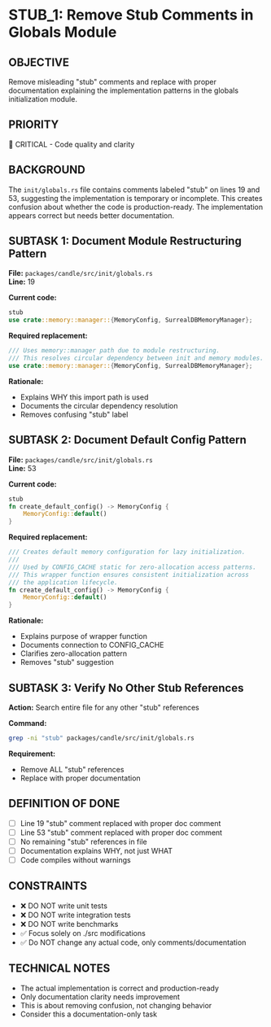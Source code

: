 # STUB_1: Remove Stub Comments in Globals Module

## OBJECTIVE
Remove misleading "stub" comments and replace with proper documentation explaining the implementation patterns in the globals initialization module.

## PRIORITY
🔴 CRITICAL - Code quality and clarity

## BACKGROUND
The `init/globals.rs` file contains comments labeled "stub" on lines 19 and 53, suggesting the implementation is temporary or incomplete. This creates confusion about whether the code is production-ready. The implementation appears correct but needs better documentation.

## SUBTASK 1: Document Module Restructuring Pattern
**File:** `packages/candle/src/init/globals.rs`  
**Line:** 19

**Current code:**
```rust
stub
use crate::memory::manager::{MemoryConfig, SurrealDBMemoryManager};
```

**Required replacement:**
```rust
/// Uses memory::manager path due to module restructuring.
/// This resolves circular dependency between init and memory modules.
use crate::memory::manager::{MemoryConfig, SurrealDBMemoryManager};
```

**Rationale:**
- Explains WHY this import path is used
- Documents the circular dependency resolution
- Removes confusing "stub" label

## SUBTASK 2: Document Default Config Pattern
**File:** `packages/candle/src/init/globals.rs`  
**Line:** 53

**Current code:**
```rust
stub
fn create_default_config() -> MemoryConfig {
    MemoryConfig::default()
}
```

**Required replacement:**
```rust
/// Creates default memory configuration for lazy initialization.
/// 
/// Used by CONFIG_CACHE static for zero-allocation access patterns.
/// This wrapper function ensures consistent initialization across
/// the application lifecycle.
fn create_default_config() -> MemoryConfig {
    MemoryConfig::default()
}
```

**Rationale:**
- Explains purpose of wrapper function
- Documents connection to CONFIG_CACHE
- Clarifies zero-allocation pattern
- Removes "stub" suggestion

## SUBTASK 3: Verify No Other Stub References
**Action:** Search entire file for any other "stub" references

**Command:**
```bash
grep -ni "stub" packages/candle/src/init/globals.rs
```

**Requirement:**
- Remove ALL "stub" references
- Replace with proper documentation

## DEFINITION OF DONE
- [ ] Line 19 "stub" comment replaced with proper doc comment
- [ ] Line 53 "stub" comment replaced with proper doc comment
- [ ] No remaining "stub" references in file
- [ ] Documentation explains WHY, not just WHAT
- [ ] Code compiles without warnings

## CONSTRAINTS
- ❌ DO NOT write unit tests
- ❌ DO NOT write integration tests
- ❌ DO NOT write benchmarks
- ✅ Focus solely on ./src modifications
- ✅ Do NOT change any actual code, only comments/documentation

## TECHNICAL NOTES
- The actual implementation is correct and production-ready
- Only documentation clarity needs improvement
- This is about removing confusion, not changing behavior
- Consider this a documentation-only task
